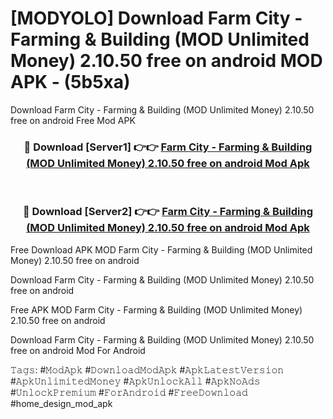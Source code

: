 # [MODYOLO] Download Farm City - Farming & Building (MOD Unlimited Money) 2.10.50 free on android MOD APK - (5b5xa)
Download Farm City - Farming & Building (MOD Unlimited Money) 2.10.50 free on android Free Mod APK

<div align="center">
<h3>🔴 Download [Server1] 👉👉 <a href="https://apk-comot.site?title=Farm_City_-_Farming_&_Building_(MOD_Unlimited_Money)_2.10.50_free_on_android">Farm City - Farming & Building (MOD Unlimited Money) 2.10.50 free on android Mod Apk</a></h3><br>

<h3>🔴 Download [Server2] 👉👉 <a href="https://apk-comot.site?title=Farm_City_-_Farming_&_Building_(MOD_Unlimited_Money)_2.10.50_free_on_android">Farm City - Farming & Building (MOD Unlimited Money) 2.10.50 free on android Mod Apk</a></h3>
</div>


Free Download APK MOD Farm City - Farming & Building (MOD Unlimited Money) 2.10.50 free on android

Download Farm City - Farming & Building (MOD Unlimited Money) 2.10.50 free on android 

Free APK MOD Farm City - Farming & Building (MOD Unlimited Money) 2.10.50 free on android 

Download Farm City - Farming & Building (MOD Unlimited Money) 2.10.50 free on android Mod For Android

𝚃𝚊𝚐𝚜: #𝙼𝚘𝚍𝙰𝚙𝚔 #𝙳𝚘𝚠𝚗𝚕𝚘𝚊𝚍𝙼𝚘𝚍𝙰𝚙𝚔 #𝙰𝚙𝚔𝙻𝚊𝚝𝚎𝚜𝚝𝚅𝚎𝚛𝚜𝚒𝚘𝚗 #𝙰𝚙𝚔𝚄𝚗𝚕𝚒𝚖𝚒𝚝𝚎𝚍𝙼𝚘𝚗𝚎𝚢 #𝙰𝚙𝚔𝚄𝚗𝚕𝚘𝚌𝚔𝙰𝚕𝚕 #𝙰𝚙𝚔𝙽𝚘𝙰𝚍𝚜 #𝚄𝚗𝚕𝚘𝚌𝚔𝙿𝚛𝚎𝚖𝚒𝚞𝚖 #𝙵𝚘𝚛𝙰𝚗𝚍𝚛𝚘𝚒𝚍 #𝙵𝚛𝚎𝚎𝙳𝚘𝚠𝚗𝚕𝚘𝚊𝚍 #home_design_mod_apk